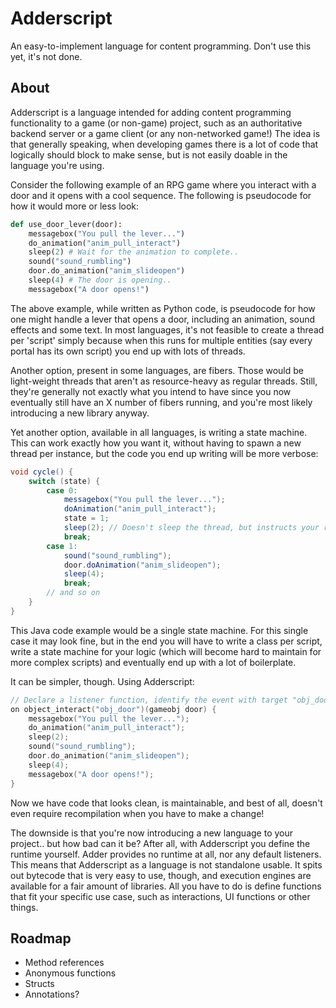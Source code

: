 # Adderscript
An easy-to-implement language for content programming. Don't use this yet, it's not done.

## About
Adderscript is a language intended for adding content programming functionality to a game (or non-game) project, such
as an authoritative backend server or a game client (or any non-networked game!) The idea is that generally speaking,
when developing games there is a lot of code that logically should block to make sense, but is not easily doable in
the language you're using.

Consider the following example of an RPG game where you interact with a door and it opens with a cool sequence. The
following is pseudocode for how it would more or less look:

```python
def use_door_lever(door):
    messagebox("You pull the lever...")
    do_animation("anim_pull_interact")
    sleep(2) # Wait for the animation to complete..
    sound("sound_rumbling")
    door.do_animation("anim_slideopen")
    sleep(4) # The door is opening..
    messagebox("A door opens!")
```

The above example, while written as Python code, is pseudocode for how one might handle a lever that opens a door,
including an animation, sound effects and some text. In most languages, it's not feasible to create a thread per 'script'
simply because when this runs for multiple entities (say every portal has its own script) you end up with lots of
threads.

Another option, present in some languages, are fibers. Those would be light-weight threads that aren't as resource-heavy
as regular threads. Still, they're generally not exactly what you intend to have since you now eventually still have an
X number of fibers running, and you're most likely introducing a new library anyway.

Yet another option, available in all languages, is writing a state machine. This can work exactly how you want it, without
having to spawn a new thread per instance, but the code you end up writing will be more verbose:

```java
void cycle() {
    switch (state) {
        case 0:
            messagebox("You pull the lever...");
            doAnimation("anim_pull_interact");
            state = 1;
            sleep(2); // Doesn't sleep the thread, but instructs your runtime to continue this instance after 2s.
            break;
        case 1:
            sound("sound_rumbling");
            door.doAnimation("anim_slideopen");
            sleep(4);
            break;
        // and so on
    }
}
```

This Java code example would be a single state machine. For this single case it may look fine, but in the end you
will have to write a class per script, write a state machine for your logic (which will become hard to maintain for
more complex scripts) and eventually end up with a lot of boilerplate.

It can be simpler, though. Using Adderscript:

```c
// Declare a listener function, identify the event with target "obj_door". Takes one argument: the interacted obj.
on object_interact("obj_door")(gameobj door) {
    messagebox("You pull the lever...");
    do_animation("anim_pull_interact");
    sleep(2);
    sound("sound_rumbling");
    door.do_animation("anim_slideopen");
    sleep(4);
    messagebox("A door opens!");
}
```

Now we have code that looks clean, is maintainable, and best of all, doesn't even require recompilation when you
have to make a change!

The downside is that you're now introducing a new language to your project.. but how bad can it be? After all, with
Adderscript you define the runtime yourself. Adder provides no runtime at all, nor any default listeners. This means
that Adderscript as a language is not standalone usable. It spits out bytecode that is very easy to use, though, and
execution engines are available for a fair amount of libraries. All you have to do is define functions that fit your
specific use case, such as interactions, UI functions or other things.

## Roadmap
 - Method references
 - Anonymous functions
 - Structs
 - Annotations?
